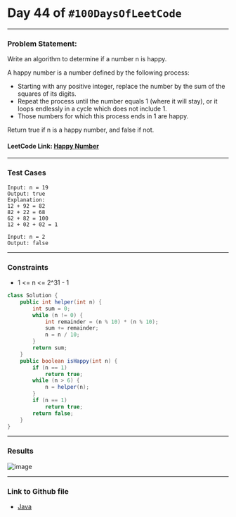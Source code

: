 # Day 44 of `#100DaysOfLeetCode`

___
### Problem Statement:  
Write an algorithm to determine if a number n is happy.

A happy number is a number defined by the following process:

* Starting with any positive integer, replace the number by the sum of the squares of its digits.
* Repeat the process until the number equals 1 (where it will stay), or it loops endlessly in a cycle which does not include 1.
* Those numbers for which this process ends in 1 are happy.

Return true if n is a happy number, and false if not.

#### LeetCode Link: [Happy Number](https://leetcode.com/problems/happy-number/description/)
___


### Test Cases
```
Input: n = 19
Output: true
Explanation:
12 + 92 = 82
82 + 22 = 68
62 + 82 = 100
12 + 02 + 02 = 1
```
```
Input: n = 2
Output: false
```
___

### Constraints 

* 1 <= n <= 2^31 - 1

```java
class Solution {
    public int helper(int n) {
        int sum = 0;
        while (n != 0) {
            int remainder = (n % 10) * (n % 10);
            sum += remainder;
            n = n / 10;
        }
        return sum;
    }
    public boolean isHappy(int n) {
        if (n == 1)
            return true;
        while (n > 6) {
            n = helper(n);
        }
        if (n == 1)
            return true;
        return false;
    }
}
```
___
### Results
![image](https://user-images.githubusercontent.com/31382363/209216440-b0dfa55c-4df9-45f8-a2ac-5a505da92c23.png)


___

### Link to Github file  
* [Java](https://github.com/studentdevelops/100DaysOfLeetCode/blob/main/Day43_Count_Element_with_Greater_and_Smaller_Elements/code.java)
